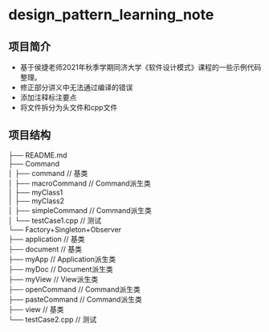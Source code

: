 # design_pattern_learning_note

## 项目简介

- 基于侯捷老师2021年秋季学期同济大学《软件设计模式》课程的一些示例代码整理。
- 修正部分讲义中无法通过编译的错误
- 添加注释标注要点
- 将文件拆分为头文件和cpp文件

## 项目结构 

├── README.md  
├── Command  
│   ├── command                 // 基类  
│   ├── macroCommand            // Command派生类  
│   ├── myClass1  
│   ├── myClass2   
│   ├── simpleCommand           // Command派生类  
│   └── testCase1.cpp           // 测试  
└── Factory+Singleton+Observer  
    ├── application             // 基类  
    ├── document                // 基类  
    ├── myApp                   // Application派生类  
    ├── myDoc                   // Document派生类     
    ├── myView                  // View派生类  
    ├── openCommand             // Command派生类  
    ├── pasteCommand            // Command派生类     
    ├── view                    // 基类  
    └── testCase2.cpp           // 测试  
